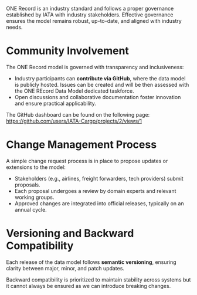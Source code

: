 ONE Record is an industry standard and follows a proper governance established by IATA with industry stakeholders.
Effective governance ensures the model remains robust, up-to-date, and aligned with industry needs.

#  Community Involvement
The ONE Record model is governed with transparency and inclusiveness:

- Industry participants can **contribute via GitHub**, where the data model is publicly hosted. Issues can be created and will be then assessed with the ONE REcord Data Model dedicated taskforce.
- Open discussions and collaborative documentation foster innovation and ensure practical applicability.

The GitHub dashboard can be found on the following page: https://github.com/users/IATA-Cargo/projects/2/views/1

# Change Management Process
A simple change request process is in place to propose updates or extensions to the model:

- Stakeholders (e.g., airlines, freight forwarders, tech providers) submit proposals.
- Each proposal undergoes a review by domain experts and relevant working groups.
- Approved changes are integrated into official releases, typically on an annual cycle.

 # Versioning and Backward Compatibility
Each release of the data model follows **semantic versioning**, ensuring clarity between major, minor, and patch updates.

Backward compatibility is prioritized to maintain stability across systems but it cannot always be ensured as we can introduce breaking changes.

